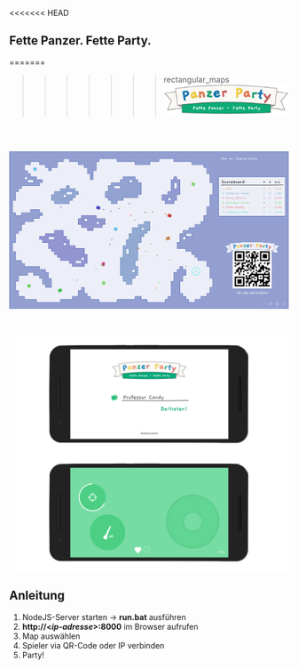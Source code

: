 
<<<<<<< HEAD
## Fette Panzer. Fette Party. 
=======
>>>>>>> rectangular_maps
![alt text](./public/graphics/banner.svg)

&nbsp;  
&nbsp;  

![alt text](./screenshots/screen_1.png)

&nbsp;  

![alt text](./screenshots/mobile_1mock.png)
![alt text](./screenshots/mobile_2mock.png)

## Anleitung
1. NodeJS-Server starten -> **run.bat** ausführen
2. **http://&lt;*ip-adresse*&gt;:8000** im Browser aufrufen
3. Map auswählen
4. Spieler via QR-Code oder IP verbinden
5. Party!
